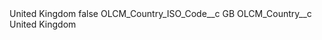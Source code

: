 <?xml version="1.0" encoding="UTF-8"?>
<CustomMetadata xmlns="http://soap.sforce.com/2006/04/metadata" xmlns:xsi="http://www.w3.org/2001/XMLSchema-instance" xmlns:xsd="http://www.w3.org/2001/XMLSchema">
    <label>United Kingdom</label>
    <protected>false</protected>
    <values>
        <field>OLCM_Country_ISO_Code__c</field>
        <value xsi:type="xsd:string">GB</value>
    </values>
    <values>
        <field>OLCM_Country__c</field>
        <value xsi:type="xsd:string">United Kingdom</value>
    </values>
</CustomMetadata>
